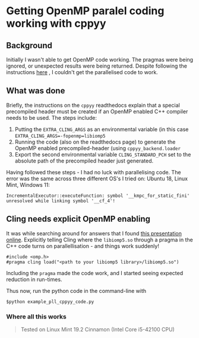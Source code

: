 # Getting OpenMP paralel coding working with cppyy


## Background
Initially I wasn't able to get OpenMP code working. The pragmas were being 
ignored, or unexpected results were being returned. Despite following 
the instructions [here](https://cppyy.readthedocs.io/en/latest/installation.html#precompiled-header)
, I couldn't get the parallelised code to work. 

## What was done
Briefly, the instructions on the ```cppyy``` readthedocs explain that a special 
precompiled header must be created if an OpenMP enabled C++ compiler needs 
to be used. The steps include:

1. Putting the ```EXTRA_CLING_ARGS``` as an 
environmental variable (in this case ```EXTRA_CLING_ARGS=-fopenmp=libiomp5```
1. Running the code (also on the readthedocs page) to generate
the OpenMP enabled precompiled-header (using ```cppyy_backend.loader```
1. Export the second environmental variable ```CLING_STANDARD_PCH``` set to 
the absolute path of the precompiled header just generated. 

Having followed these steps - I had no luck with parallelising code. The error
was the same across three different OS's I tried on: Ubuntu 18, Linux Mint, 
Windows 11:
```
IncrementalExecutor::executeFunction: symbol '__kmpc_for_static_fini' unresolved while linking symbol '__cf_4'!
```

## Cling needs explicit OpenMP enabling
It was while searching around for answers that I found
[this presentation online](https://archive.fosdem.org/2021/schedule/event/interactive_openmp_mpi/attachments/slides/4470/export/events/attachments/interactive_openmp_mpi/slides/4470/presentation_terboven_hahnfeld.pdf).
Explicitly telling Cling where the ```libiomp5.so``` through a pragma
in the C++ code turns on parallellisation - and things work suddenly!

```
#include <omp.h>
#pragma cling load("<path to your libiomp5 library>/libiomp5.so")
```
Including the ```pragma``` made the code work, and I started seeing expected
reduction in run-times. 

Thus now, run the python code in the command-line with 
```
$python example_pll_cppyy_code.py
```

### Where all this works

> Tested on Linux Mint 19.2 Cinnamon (Intel Core i5-42100 CPU)



